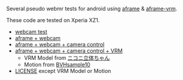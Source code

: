 Several pseudo webmr tests for android using [aframe](https://aframe.io/) & [aframe-vrm](https://github.com/binzume/aframe-vrm).

These code are tested on Xperia XZ1. 




- [webcam test](https://chastity1234.github.io/mrtest/cam00.html)
- [aframe + webcam](https://chastity1234.github.io/mrtest/cam01.html)
- [aframe + webcam + camera control](https://chastity1234.github.io/mrtest/cam02.html)
- [aframe + webcam + camera control + VRM](https://chastity1234.github.io/mrtest/cam03.html)
  - VRM Model from [ニコニ立体ちゃん](https://3d.nicovideo.jp/alicia/)
  - Motion from [BVHsample10](http://www.drf.co.jp/liveanimation/library/la_bvh_sample.html)
- [LICENSE](./LICENSE) except VRM Model or Motion
